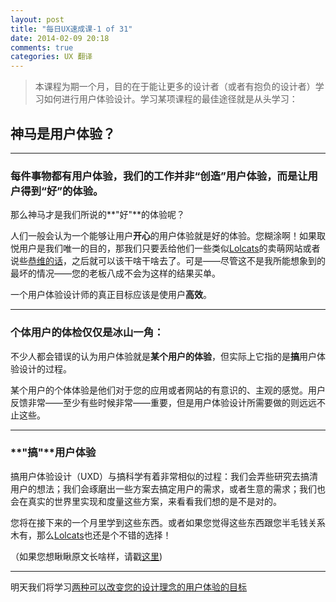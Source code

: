 ```yaml
---
layout: post
title: "每日UX速成课-1 of 31"
date: 2014-02-09 20:18
comments: true
categories: UX 翻译
---
```

> 本课程为期一个月，目的在于能让更多的设计者（或者有抱负的设计者）学习如何进行用户体验设计。学习某项课程的最佳途径就是从头学习：

## 神马是用户体验？
---
### 每件事物都有用户体验，我们的工作并非“创造”用户体验，而是让用户得到“好”的体验。

那么神马才是我们所说的**"好"**的体验呢？

人们一般会认为一个能够让用户**开心**的用户体验就是好的体验。您糊涂啊！如果取悦用户是我们唯一的目的，那我们只要丢给他们一些类似[Lolcats](http://www.lolcats.com/)的卖萌网站或者说些[恭维的话](http://emergencycompliment.com/)，之后就可以该干啥干啥去了。可是——尽管这不是我所能想象到的最坏的情况——您的老板八成不会为这样的结果买单。
<!--more-->
一个用户体验设计师的真正目标应该是使用户**高效**。
****
### 个体用户的体检仅仅是冰山一角：

不少人都会错误的认为用户体验就是**某个用户的体验**，但实际上它指的是**搞**用户体验设计的过程。

某个用户的个体体验是他们对于您的应用或者网站的有意识的、主观的感觉。用户反馈非常——至少有些时候非常——重要，但是用户体验设计所需要做的则远远不止这些。

****
### **"搞"**用户体验

搞用户体验设计（UXD）与搞科学有着非常相似的过程：我们会弄些研究去搞清用户的想法；我们会琢磨出一些方案去搞定用户的需求，或者生意的需求；我们也会在真实的世界里实现和度量这些方案，来看看我们想的是不是对的。

您将在接下来的一个月里学到这些东西。或者如果您觉得这些东西跟您半毛钱关系木有，那么[Lolcats](http://www.lolcats.com/)也还是个不错的选择！

（如果您想瞅瞅原文长啥样，请戳[这里](http://thehipperelement.com/post/71886924188/daily-ux-crash-course-1-of-31))

****
明天我们将学习[两种可以改变您的设计理念的用户体验的目标](/blog/2014/02/10/daily-ux-crash-course-2-of-31-chs)